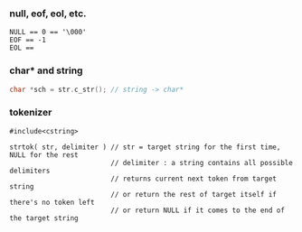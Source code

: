 ### null, eof, eol, etc.

```
NULL == 0 == '\000'
EOF == -1
EOL == 
```

### char\* and string

```cpp
char *sch = str.c_str(); // string -> char*
```

### tokenizer

```
#include<cstring>

strtok( str, delimiter ) // str = target string for the first time, NULL for the rest
                         // delimiter : a string contains all possible delimiters
                         // returns current next token from target string
                         // or return the rest of target itself if there's no token left
                         // or return NULL if it comes to the end of the target string
```



